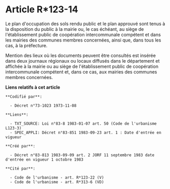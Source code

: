 # Article R*123-14

Le plan d'occupation des sols rendu public et le plan approuvé sont tenus à la disposition du public à la mairie ou, le cas
échéant, au siège de l'établissement public de coopération intercommunale compétent et dans les mairies des communes membres
concernées, ainsi que, dans tous les cas, à la préfecture.

Mention des lieux où les documents peuvent être consultés est insérée dans deux journaux régionaux ou locaux diffusés dans le
département et affichée à la mairie ou au siège de l'établissement public de coopération intercommunale compétent et, dans ce
cas, aux mairies des communes membres concernées.

**Liens relatifs à cet article**

	**Codifié par**:

	  - Décret n°73-1023 1973-11-08

	**Liens**:

	  - TXT_SOURCE: Loi n°83-8 1983-01-07 art. 50 (Code de l'urbanisme L123-3)
	  - SPEC_APPLI: Décret n°83-851 1983-09-23 art. 1 : Date d'entrée en vigueur

	**Créé par**:

	  - Décret n°83-813 1983-09-09 art. 2 JORF 11 septembre 1983 date d'entrée en vigueur 1 octobre 1983

	**Cité par**:

	  - Code de l'urbanisme - art. R*123-22 (V)
	  - Code de l'urbanisme - art. R*313-6 (VD)
